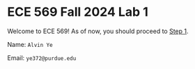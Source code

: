 # ECE 569 Fall 2024 Lab 1
Welcome to ECE 569! As of now, you should proceed to [Step 1](/Step1).

Name: `Alvin Ye`

Email: `ye372@purdue.edu`

